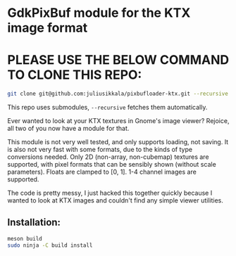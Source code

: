 GdkPixBuf module for the KTX image format
=========================================

# PLEASE USE THE BELOW COMMAND TO CLONE THIS REPO:
```sh
git clone git@github.com:juliusikkala/pixbufloader-ktx.git --recursive
```
This repo uses submodules, `--recursive` fetches them automatically.

Ever wanted to look at your KTX textures in Gnome's image viewer? Rejoice,
all two of you now have a module for that.

This module is not very well tested, and only supports loading, not saving.
It is also not very fast with some formats, due to the kinds of type
conversions needed. Only 2D (non-array, non-cubemap) textures are
supported, with pixel formats that can be sensibly shown (without scale
parameters). Floats are clamped to [0, 1]. 1-4 channel images are
supported.

The code is pretty messy, I just hacked this together quickly because I
wanted to look at KTX images and couldn't find any simple viewer utilities.

## Installation:
```sh
meson build
sudo ninja -C build install
```
